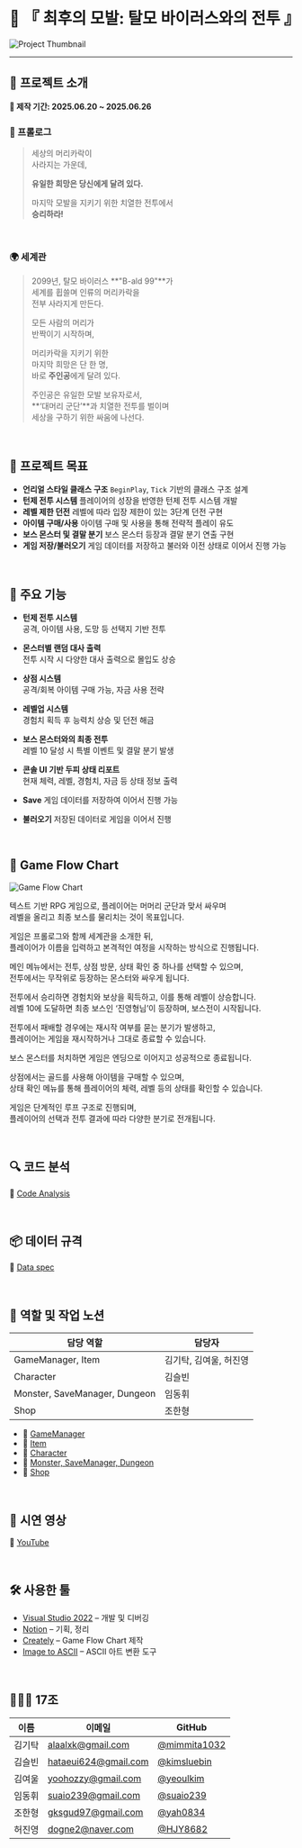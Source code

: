 # 🧠 『 최후의 모발: 탈모 바이러스와의 전투 』

![Project Thumbnail](project_thumbnail.png)

---

## 📖 프로젝트 소개

**📆 제작 기간: 2025.06.20 ~ 2025.06.26**

### 📜 프롤로그  
> 세상의 머리카락이  
> 사라지는 가운데,  
>
> **유일한 희망은 당신에게 달려 있다.**  
>
> 마지막 모발을 지키기 위한 치열한 전투에서  
> **승리하라!**

<br>

### 🌍 세계관  
> 2099년, 탈모 바이러스 **"B-ald 99"**가  
> 세계를 휩쓸며 인류의 머리카락을  
> 전부 사라지게 만든다.  
>
> 모든 사람의 머리가  
> 반짝이기 시작하며,  
>
> 머리카락을 지키기 위한  
> 마지막 희망은 단 한 명,  
> 바로 **주인공**에게 달려 있다.  
>
> 주인공은 유일한 모발 보유자로서,  
> **‘대머리 군단’**과 치열한 전투를 벌이며  
> 세상을 구하기 위한 싸움에 나선다.

<br>

## 🎯 프로젝트 목표

- **언리얼 스타일 클래스 구조**
  `BeginPlay`, `Tick` 기반의 클래스 구조 설계
- **턴제 전투 시스템**
  플레이어의 성장을 반영한 턴제 전투 시스템 개발
- **레벨 제한 던전**
  레벨에 따라 입장 제한이 있는 3단계 던전 구현
- **아이템 구매/사용**
  아이템 구매 및 사용을 통해 전략적 플레이 유도
- **보스 몬스터 및 결말 분기**
  보스 몬스터 등장과 결말 분기 연출 구현
- **게임 저장/불러오기**
  게임 데이터를 저장하고 불러와 이전 상태로 이어서 진행 가능

<br>

## 🧩 주요 기능

- **턴제 전투 시스템**  
  공격, 아이템 사용, 도망 등 선택지 기반 전투

- **몬스터별 랜덤 대사 출력**   
  전투 시작 시 다양한 대사 출력으로 몰입도 상승

- **상점 시스템**  
  공격/회복 아이템 구매 가능, 자금 사용 전략

- **레벨업 시스템**  
  경험치 획득 후 능력치 상승 및 던전 해금

- **보스 몬스터와의 최종 전투**  
  레벨 10 달성 시 특별 이벤트 및 결말 분기 발생

- **콘솔 UI 기반 두피 상태 리포트**  
  현재 체력, 레벨, 경험치, 자금 등 상태 정보 출력

- **Save**
  게임 데이터를 저장하여 이어서 진행 가능

- **불러오기** 
  저장된 데이터로 게임을 이어서 진행

<br>

## 🔁 Game Flow Chart

![Game Flow Chart](gameflowchart.png)


텍스트 기반 RPG 게임으로, 플레이어는 머머리 군단과 맞서 싸우며  
레벨을 올리고 최종 보스를 물리치는 것이 목표입니다.

게임은 프롤로그와 함께 세계관을 소개한 뒤,  
플레이어가 이름을 입력하고 본격적인 여정을 시작하는 방식으로 진행됩니다.

메인 메뉴에서는 전투, 상점 방문, 상태 확인 중 하나를 선택할 수 있으며,  
전투에서는 무작위로 등장하는 몬스터와 싸우게 됩니다.

전투에서 승리하면 경험치와 보상을 획득하고, 이를 통해 레벨이 상승합니다.  
레벨 10에 도달하면 최종 보스인 ‘진영형님’이 등장하며, 보스전이 시작됩니다.

전투에서 패배할 경우에는 재시작 여부를 묻는 분기가 발생하고,  
플레이어는 게임을 재시작하거나 그대로 종료할 수 있습니다.

보스 몬스터를 처치하면 게임은 엔딩으로 이어지고 성공적으로 종료됩니다.

상점에서는 골드를 사용해 아이템을 구매할 수 있으며,  
상태 확인 메뉴를 통해 플레이어의 체력, 레벨 등의 상태를 확인할 수 있습니다.

게임은 단계적인 루프 구조로 진행되며,  
플레이어의 선택과 전투 결과에 따라 다양한 분기로 전개됩니다.

<br>

## 🔍 코드 분석  

🔗 [Code Analysis](https://www.notion.so/kimyeoul/Code-Analysis-21dcf60eefb680a5ade6c291a2a0c618)

<br>

## 📦 데이터 규격   

🔗 [Data spec](https://www.notion.so/kimyeoul/Data-spec-21dcf60eefb680fabf95eabc4146623a)

<br>

## 👥 역할 및 작업 노션

| 담당 역할 | 담당자 |
|-----------|--------|
| GameManager, Item| 김기탁, 김여울, 허진영 |
| Character | 김슬빈 |
| Monster, SaveManager, Dungeon | 임동휘 |
| Shop | 조한형 |

- 🔗 [GameManager](https://www.notion.so/kimyeoul/GameManager-217cf60eefb680a0a364f36bddd7ac15)
- 🔗 [Item](https://www.notion.so/kimyeoul/Item-218cf60eefb680e18974ea8fd56f7499)
- 🔗 [Character](https://www.notion.so/kimyeoul/Character-218cf60eefb680e88adde76a4bb12992)
- 🔗 [Monster, SaveManager, Dungeon](https://www.notion.so/kimyeoul/Monster-218cf60eefb680038bcfc422e9b17903)
- 🔗 [Shop](https://www.notion.so/kimyeoul/Shop-218cf60eefb680bda8b9f886ef89811c)

<br>

## 🎥 시연 영상

🔗 [YouTube](https://youtu.be/HYH3FoAEEyc)

<br>

## 🛠 사용한 툴

- [Visual Studio 2022](https://visualstudio.microsoft.com/vs/) – 개발 및 디버깅
- [Notion](https://www.notion.so/kimyeoul/CH-2-RPG-218cf60eefb680b288bbfd44698b999c) – 기획, 정리
- [Creately](https://app.creately.com/d/sJeIGyQL8LT/edit) – Game Flow Chart 제작
- [Image to ASCII](https://www.asciiart.eu/image-to-ascii) – ASCII 아트 변환 도구

<br>

## 🧑‍🤝‍🧑 17조

| 이름 | 이메일 | GitHub |
|------|--------|--------|
| 김기탁 | alaalxk@gmail.com | [@mimmita1032](https://github.com/mimmita1032) |
| 김슬빈 | hataeui624@gmail.com | [@kimsluebin](https://github.com/kimsluebin) |
| 김여울 | yoohozzy@gmail.com| [@yeoulkim](https://github.com/yeoulkim) |
| 임동휘 | suaio239@gmail.com | [@suaio239](https://github.com/suaio239) |
| 조한형 | gksgud97@gmail.com | [@yah0834](https://github.com/yah0834) |
| 허진영 | dogne2@naver.com | [@HJY8682](https://github.com/HJY8682) |
